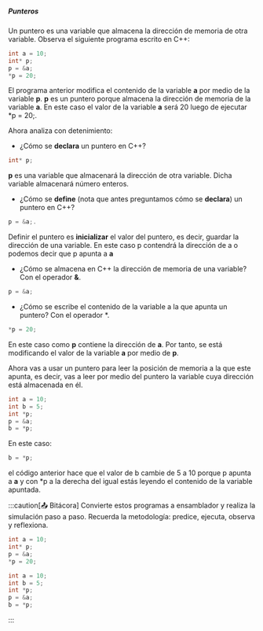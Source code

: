 ##### Punteros

Un puntero es una variable que almacena la dirección de memoria de otra variable. Observa el siguiente programa escrito en C++:

``` cpp
int a = 10;
int* p;
p = &a;
*p = 20;
```

El programa anterior modifica el contenido de la variable **a** por medio de la variable **p**. **p** es un puntero porque almacena la dirección de memoria de la variable **a**. En este caso el valor de la variable **a** será 20 luego de ejecutar *p = 20;. 

Ahora analiza con detenimiento:

- ¿Cómo se **declara** un puntero en C++? 

``` cpp
int* p;
```

**p** es una variable que almacenará la dirección de otra variable. Dicha variable almacenará número enteros.

- ¿Cómo se **define** (nota que antes preguntamos cómo se **declara**) un puntero en C++? 

``` cpp
p = &a;. 
```

Definir el puntero es **inicializar** el valor del puntero, es decir, guardar la dirección de una variable. En este caso p contendrá la dirección de a o podemos decir que p apunta a **a**

- ¿Cómo se almacena en C++ la dirección de memoria de una variable? Con el operador **&**. 

``` cpp
p = &a;
```

- ¿Cómo se escribe el contenido de la variable a la que apunta un puntero? Con el operador *. 

``` cpp
*p = 20;
```

En este caso como **p** contiene la dirección de **a**. Por tanto, se está modificando el valor 
de la variable **a** por medio de **p**.

Ahora vas a usar un puntero para leer la posición de memoria a la que este apunta, 
es decir, vas a leer por medio del puntero la variable cuya dirección está almacenada en él.

``` cpp
int a = 10;
int b = 5;
int *p;
p = &a;
b = *p;
```

En este caso: 

``` cpp
b = *p;
```

el código anterior hace que el valor de b cambie de 5 a 10 porque p apunta a **a** y con *p a la derecha del igual estás leyendo el contenido de la variable apuntada.


:::caution[📤 Bitácora]
Convierte estos programas a ensamblador y realiza la simulación paso a paso.
Recuerda la metodología: predice, ejecuta, observa y reflexiona.

``` cpp
int a = 10;
int* p;
p = &a;
*p = 20;
```

``` cpp
int a = 10;
int b = 5;
int *p;
p = &a;
b = *p;
```
:::